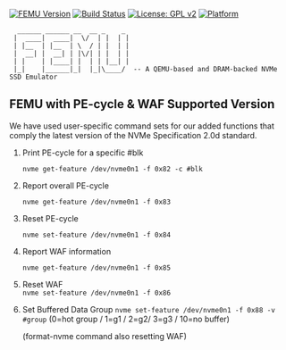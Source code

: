 [![FEMU Version](https://img.shields.io/badge/FEMU-v7.0-brightgreen)](https://img.shields.io/badge/FEMU-v7.0-brightgreen)
[![Build Status](https://travis-ci.com/ucare-uchicago/FEMU.svg?branch=master)](https://travis-ci.com/ucare-uchicago/FEMU)
[![License: GPL v2](https://img.shields.io/badge/License-GPL%20v2-blue.svg)](https://www.gnu.org/licenses/old-licenses/gpl-2.0.en.html)
[![Platform](https://img.shields.io/badge/Platform-x86--64-brightgreen)](https://shields.io/)

```
  ______ ______ __  __ _    _ 
 |  ____|  ____|  \/  | |  | |
 | |__  | |__  | \  / | |  | |
 |  __| |  __| | |\/| | |  | |
 | |    | |____| |  | | |__| |
 |_|    |______|_|  |_|\____/  -- A QEMU-based and DRAM-backed NVMe SSD Emulator

```
                              
FEMU with PE-cycle & WAF Supported Version
--------------------------
We have used user-specific command sets for our added functions that comply the latest version of the NVMe Specification 2.0d standard.

1) Print PE-cycle for a specific #blk
   
    ``nvme get-feature /dev/nvme0n1 -f 0x82 -c #blk``

   
3) Report overall PE-cycle
   
     ``nvme get-feature /dev/nvme0n1 -f 0x83``

   
5) Reset PE-cycle
   
    ``nvme set-feature /dev/nvme0n1 -f 0x84``



7) Report WAF information
   
     ``nvme get-feature /dev/nvme0n1 -f 0x85``

   
8) Reset WAF    
     ``nvme set-feature /dev/nvme0n1 -f 0x86``


9) Set Buffered Data Group
     ``nvme set-feature /dev/nvme0n1 -f 0x88 -v #group`` (0=hot group / 1=g1 / 2=g2/ 3=g3 / 10=no buffer)
   
   (format-nvme command also resetting WAF)
 
